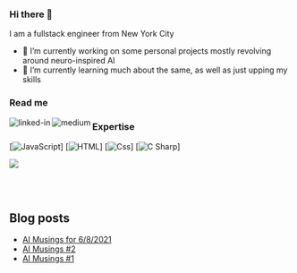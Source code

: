### Hi there 👋
I am a fullstack engineer from New York City

- 🔭 I’m currently working on some personal projects mostly revolving around neuro-inspired AI
- 🌱 I’m currently learning much about the same, as well as just upping my skills

### Read me
[<img align="left" alt="linked-in" src="https://img.shields.io/badge/linkedin-%230077B5.svg?&style=for-the-badge&logo=linkedin&logoColor=white" />](https://www.linkedin.com/in/tedsouthard)
[<img align="left" alt="medium" src="https://img.shields.io/badge/medium-%2312100E.svg?&style=for-the-badge&logo=medium&logoColor=white" />](https://medium.com/@BablBrain)

### Expertise
[<img alt="JavaScript" src="https://img.shields.io/badge/JavaScript-F7DF1E?logo=javascript&logoColor=white&style=for-the-badge" />]
[<img alt="HTML" src="https://img.shields.io/badge/HTML-E34F26?logo=html5&logoColor=white&style=for-the-badge" />]
[<img alt="Css" src="https://img.shields.io/badge/CSS-1572B6?logo=css3&logoColor=white&style=for-the-badge" />]
[<img alt="C Sharp" src="https://img.shields.io/badge/C%23-239120?logo=c-sharp&logoColor=white&style=for-the-badge" />]


<img
  src="https://github-readme-stats.vercel.app/api?username=digitalflux&count_private=true&theme-color=blue-green&custom_title=Ted+Southard's+GitHub+Stats&show_icons=true"
/>

<br>
<br>


## Blog posts
<!-- BLOG-POST-LIST:START -->
- [AI Musings for 6/8/2021](https://medium.com/@BablBrain/ai-musings-for-6-8-2021-40875c9af059?source=rss-b9478367f2ea------2)
- [AI Musings #2](https://medium.com/@BablBrain/ai-musings-2-13149aaae36a?source=rss-b9478367f2ea------2)
- [AI Musings #1](https://medium.com/@BablBrain/ai-musings-1-25a74a5e5604?source=rss-b9478367f2ea------2)
<!-- BLOG-POST-LIST:END -->
